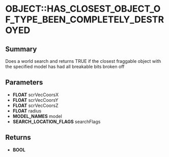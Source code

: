 # OBJECT::HAS_CLOSEST_OBJECT_OF_TYPE_BEEN_COMPLETELY_DESTROYED

## Summary
Does a world search and returns TRUE if the closest fraggable object with the specified model has had all breakable bits
broken off

## Parameters
* **FLOAT** scrVecCoorsX
* **FLOAT** scrVecCoorsY
* **FLOAT** scrVecCoorsZ
* **FLOAT** radius
* **MODEL_NAMES** model
* **SEARCH_LOCATION_FLAGS** searchFlags

## Returns
* **BOOL**